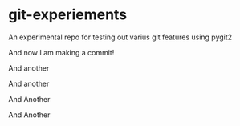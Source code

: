 # git-experiements
An experimental repo for testing out varius git features using pygit2

And now I am making a commit!

And another

And another

And Another

And Another
